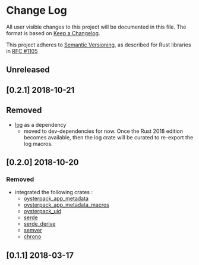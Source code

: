 # Change Log

All user visible changes to this project will be documented in this file. The format is based on [Keep a Changelog](http://keepachangelog.com/).

This project adheres to [Semantic Versioning](http://semver.org/), as described for Rust libraries in [RFC #1105](https://github.com/rust-lang/rfcs/blob/master/text/1105-api-evolution.md)

## Unreleased

## \[0.2.1\] 2018-10-21

## Removed
- [log](https://crates.io/crates/log) as a dependency
  - moved to dev-dependencies for now. Once the Rust 2018 edition becomes available,
    then the log crate will be curated to re-export the log macros.

## \[0.2.0\] 2018-10-20

### Removed
- integrated the following crates :
  - [oysterpack_app_metadata](https://crates.io/crates/oysterpack_app_metadata)
  - [oysterpack_app_metadata_macros](https://crates.io/crates/oysterpack_app_metadata_macros)
  - [oysterpack_uid](https://crates.io/crates/oysterpack_uid)
  - [serde](https://crates.io/crates/serde)
  - [serde_derive](https://crates.io/crates/serde_derive)
  - [semver](https://crates.io/crates/semver)
  - [chrono](https://crates.io/crates/chrono)

## \[0.1.1\] 2018-03-17

